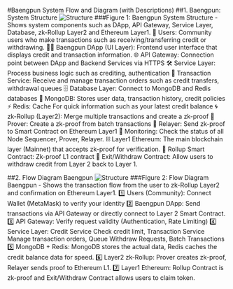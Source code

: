 #Baengpun System Flow and Diagram (with Descriptions)
##1. Baengpun: System Structure
![Structure](Group%20336.png)
###Figure 1: Baengpun System Structure - Shows system components such as DApp, API Gateway, Service Layer, Database, zk-Rollup Layer2 and Ethereum Layer1.
👤 Users: Community users who make transactions such as receiving/transferring credit or withdrawing.
🧑‍💻 Baengpun DApp (UI Layer): Frontend user interface that displays credit and transaction information.
🌐 API Gateway: Connection point between DApp and Backend Services via HTTPS
🛠 Service Layer: Process business logic such as crediting, authentication
🔄 Transaction Service: Receive and manage transaction orders such as credit transfers, 
withdrawal queues
🗄 Database Layer: Connect to MongoDB and Redis databases
🍃 MongoDB: Stores user data, transaction history, credit policies
⚡ Redis: Cache For quick information such as your latest credit balance
🌀 zk-Rollup (Layer2): Merge multiple transactions and create a zk-proof
🧠 Prover: Create a zk-proof from batch transactions
🚚 Relayer: Send zk-proof to Smart Contract on Ethereum Layer1
🛑 Monitoring: Check the status of all Node Sequencer, Prover, Relayer.
⛓️ Layer1 Ethereum: The main blockchain layer (Mainnet) that accepts zk-proof for verification.
📜 Rollup Smart Contract: Zk-proof L1 contract
💸 Exit/Withdraw Contract: Allow users to withdraw credit from Layer 2 back to Layer 1.

##2. Flow Diagram Baengpun
![Structure](Group%20337.png)
###Figure 2: Flow Diagram Baengpun - Shows the transaction flow from the user to zk-Rollup Layer2 and confirmation on Ethereum Layer1.
1️⃣ Users (Community): Connect Wallet (MetaMask) to verify your identity
2️⃣ Baengpun DApp: Send transactions via API Gateway or directly connect to Layer 2 Smart Contract.
3️⃣ API Gateway: Verify request validity (Authentication, Rate Limiting)
4️⃣ Service Layer: Credit Service Check credit limit, Transaction Service Manage transaction orders, Queue Withdraw Requests, Batch Transactions
5️⃣ MongoDB + Redis: MongoDB stores the actual data, Redis caches the credit balance data for speed.
6️⃣ Layer2 zk-Rollup: Prover creates zk-proof, Relayer sends proof to Ethereum L1.
7️⃣ Layer1 Ethereum: Rollup Contract is zk-proof and Exit/Withdraw Contract allows users to claim token.
